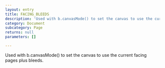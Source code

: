 ```yaml
---
layout: entry
title: FACING_BLEEDS
description: 'Used with b.canvasMode() to set the canvas to use the current facing pages plus bleeds.'
category: Document
subcategory: Page
returns: null
parameters: []

---
```

Used with b.canvasMode() to set the canvas to use the current facing pages plus bleeds.